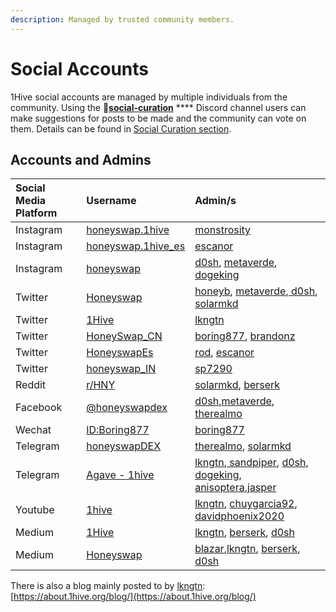 ```yaml
---
description: Managed by trusted community members.
---
```


# Social Accounts

1Hive social accounts are managed by multiple individuals from the community. Using the 🐝[**social-curation**](https://discord.gg/wKM3NnFfsS) **** Discord channel users can make suggestions for posts to be made and the community can vote on them. Details can be found in [Social Curation section](../../getting-started/discord/social-curation.md).

## Accounts and Admins

| Social Media Platform | Username | Admin/s |
| :--- | :--- | :--- |
| Instagram | [honeyswap.1hive](https://www.instagram.com/honeyswap.1hive/) | [monstrosity](https://forum.1hive.org/u/monstrosity/summary) |
| Instagram | [honeyswap.1hive\_es](https://www.instagram.com/honeyswap.1hive_es/) | [escanor](https://forum.1hive.org/u/escanor/summary) |
| Instagram | [honeyswap](https://www.instagram.com/honeyswap/) | [d0sh](https://forum.1hive.org/u/d0sh/summary), [metaverde](https://forum.1hive.org/u/metaverde/summary), [dogeking](https://forum.1hive.org/u/dogeking/summary) |
| Twitter | [Honeyswap](https://twitter.com/Honeyswap) | [honeyb](https://forum.1hive.org/u/honeyb), [metaverde](https://forum.1hive.org/u/metaverde/summary),[ d0sh](https://forum.1hive.org/u/d0sh/summary), [solarmkd](https://forum.1hive.org/u/solarmkd/summary) |
| Twitter | [1Hive](https://twitter.com/1HiveOrg) | [lkngtn](https://forum.1hive.org/u/lkngtn) |
| Twitter | [HoneySwap\_CN](https://twitter.com/HoneySwap_CN) | [boring877](https://forum.1hive.org/u/boring877/summary), [brandonz](https://forum.1hive.org/u/brandonz/summary) |
| Twitter | [HoneyswapEs](https://twitter.com/HoneyswapEs) | [rod](https://forum.1hive.org/u/rod/summary), [escanor](https://forum.1hive.org/u/escanor/summary) |
| Twitter | [honeyswap\_IN](https://twitter.com/honeyswap_IN) | [sp7290](https://forum.1hive.org/u/sp7290/summary) |
| Reddit | [r/HNY](https://www.reddit.com/r/HNY/) | [solarmkd](https://forum.1hive.org/u/solarmkd/summary), [berserk](https://forum.1hive.org/u/berserk/summary) |
| Facebook | [@honeyswapdex](https://www.facebook.com/honeyswapdex/) | [d0sh](https://forum.1hive.org/u/d0sh/summary),[metaverde](https://forum.1hive.org/u/metaverde/summary), [therealmo](https://forum.1hive.org/u/therealmo/summary) |
| Wechat | [ID:Boring877](https://bit.ly/38UuWeJ) | [boring877](https://forum.1hive.org/u/boring877/summary) |
| Telegram | [honeyswapDEX](https://t.me/honeyswapDEX) | [therealmo](https://forum.1hive.org/u/therealmo/summary), [solarmkd](https://forum.1hive.org/u/solarmkd/summary) |
| Telegram | [Agave - 1hive](https://t.me/Agave1Hive) | [lkngtn](https://forum.1hive.org/u/lkngtn),[ sandpiper](https://forum.1hive.org/u/befitsandpiper), [d0sh](https://forum.1hive.org/u/d0sh), [dogeking](https://forum.1hive.org/u/dogeking/summary), [anisoptera](https://forum.1hive.org/u/anisoptera),[jasper](https://forum.1hive.org/u/jasper) |
| Youtube | [1hive](https://www.youtube.com/channel/UCg0yASRY6TmXDryitYvsJOQ) | [lkngtn](https://forum.1hive.org/u/lkngtn), [chuygarcia92](https://forum.1hive.org/u/chuygarcia92/summary), [davidphoenix2020](https://forum.1hive.org/u/davidphoenix2020/summary) |
| Medium | [1Hive](https://medium.com/1hive) | [lkngtn](https://forum.1hive.org/u/lkngtn), [berserk](https://forum.1hive.org/u/berserk), [d0sh](https://forum.1hive.org/u/d0sh) |
| Medium | [Honeyswap](https://medium.com/honeyswap) |  [blazar](https://forum.1hive.org/u/blazar),[lkngtn](https://forum.1hive.org/u/lkngtn), [berserk](https://forum.1hive.org/u/berserk), [d0sh](https://forum.1hive.org/u/d0sh) |

There is also a blog mainly posted to by [lkngtn](https://forum.1hive.org/u/lkngtn): [https://about.1hive.org/blog/](https://about.1hive.org/blog/)

